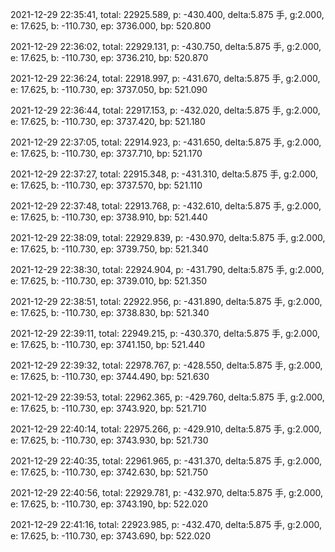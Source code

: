 2021-12-29 22:35:41, total: 22925.589, p: -430.400, delta:5.875 手, g:2.000, e: 17.625, b: -110.730, ep: 3736.000, bp: 520.800

2021-12-29 22:36:02, total: 22929.131, p: -430.750, delta:5.875 手, g:2.000, e: 17.625, b: -110.730, ep: 3736.210, bp: 520.870

2021-12-29 22:36:24, total: 22918.997, p: -431.670, delta:5.875 手, g:2.000, e: 17.625, b: -110.730, ep: 3737.050, bp: 521.090

2021-12-29 22:36:44, total: 22917.153, p: -432.020, delta:5.875 手, g:2.000, e: 17.625, b: -110.730, ep: 3737.420, bp: 521.180

2021-12-29 22:37:05, total: 22914.923, p: -431.650, delta:5.875 手, g:2.000, e: 17.625, b: -110.730, ep: 3737.710, bp: 521.170

2021-12-29 22:37:27, total: 22915.348, p: -431.310, delta:5.875 手, g:2.000, e: 17.625, b: -110.730, ep: 3737.570, bp: 521.110

2021-12-29 22:37:48, total: 22913.768, p: -432.610, delta:5.875 手, g:2.000, e: 17.625, b: -110.730, ep: 3738.910, bp: 521.440

2021-12-29 22:38:09, total: 22929.839, p: -430.970, delta:5.875 手, g:2.000, e: 17.625, b: -110.730, ep: 3739.750, bp: 521.340

2021-12-29 22:38:30, total: 22924.904, p: -431.790, delta:5.875 手, g:2.000, e: 17.625, b: -110.730, ep: 3739.010, bp: 521.350

2021-12-29 22:38:51, total: 22922.956, p: -431.890, delta:5.875 手, g:2.000, e: 17.625, b: -110.730, ep: 3738.830, bp: 521.340

2021-12-29 22:39:11, total: 22949.215, p: -430.370, delta:5.875 手, g:2.000, e: 17.625, b: -110.730, ep: 3741.150, bp: 521.440

2021-12-29 22:39:32, total: 22978.767, p: -428.550, delta:5.875 手, g:2.000, e: 17.625, b: -110.730, ep: 3744.490, bp: 521.630

2021-12-29 22:39:53, total: 22962.365, p: -429.760, delta:5.875 手, g:2.000, e: 17.625, b: -110.730, ep: 3743.920, bp: 521.710

2021-12-29 22:40:14, total: 22975.266, p: -429.910, delta:5.875 手, g:2.000, e: 17.625, b: -110.730, ep: 3743.930, bp: 521.730

2021-12-29 22:40:35, total: 22961.965, p: -431.370, delta:5.875 手, g:2.000, e: 17.625, b: -110.730, ep: 3742.630, bp: 521.750

2021-12-29 22:40:56, total: 22929.781, p: -432.970, delta:5.875 手, g:2.000, e: 17.625, b: -110.730, ep: 3743.190, bp: 522.020

2021-12-29 22:41:16, total: 22923.985, p: -432.470, delta:5.875 手, g:2.000, e: 17.625, b: -110.730, ep: 3743.690, bp: 522.020